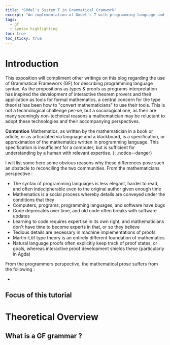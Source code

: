 ```yaml
---
title: "Gödel's System T in Grammatical Gramwork"
excerpt: "An implementation of Gödel's T with programming language and natural language syntax" 
tags:
  - gf
  - syntax highlighting
toc: true
toc_sticky: true
---
```


# Introduction

This exposition will compliment other writings on this blog regarding the use of Grammatical Framework (GF) for describing programming language syntax. As the propositions as types & proofs as programs interpretation has inspired the development of interactive theorem provers and their application as tools for formal mathematics, a central concern for the type theorist has been how to "convert mathematicians" to use their tools. This is not a technological challenge per-se, but a sociological one, as their are many seemingly non-technical reasons a mathematician may be reluctant to adopt these technologies and their accompanying perspectives.

**Contention** 
Mathematics, as written by the mathematician in a book or article, or as articulated via language and a blackboard, is a specification, or approximation of the mathematics written in programming language. This specification is insufficient for a computer, but is sufficient for understanding by a human with relevant expertise.
{: .notice--danger}

I will list some here some obvious reasons why these differences pose such an obstacle to reconciling the two communities. From the mathematicians perspective :

* The syntax of programming languages is less elegant, harder to read, and often indecipherable even to the original author given enough time
* Mathematics is a social process whereby details are conveyed under the conditions that they 
* Computers, programs, programming languages, and software have bugs
* Code deprecates over time, and old code often breaks with software updates
* Learning to code requires expertise in its own right, and mathematicians don't have time to become experts in that, or so they believe
* Tedious details are necessary in machine implementations of proofs 
* Martin-Löf type theory is an entirely different foundation of mathematics
* Natural language proofs often explicitly keep track of proof states, or goals, whereas interactive proof development shields these (particularly in Agda)

From the programmers perspective, the mathematical prose suffers from the following :

*









## Focus of this tutorial


# Theoretical Overview

## What is a GF grammar ?
